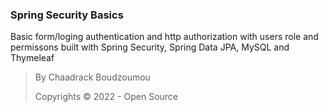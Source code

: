### Spring Security Basics
Basic form/loging authentication and http authorization with users role and permissons 
built with Spring Security, Spring Data JPA, MySQL and Thymeleaf

> By Chaadrack Boudzoumou
> 
> Copyrights © 2022 - Open Source
